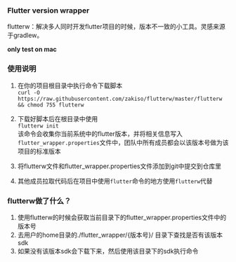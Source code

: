### Flutter version wrapper

flutterw：解决多人同时开发flutter项目的时候，版本不一致的小工具。灵感来源于gradlew。

**only test on mac**

### 使用说明
1. 在你的项目根目录中执行命令下载脚本   
`curl -O https://raw.githubusercontent.com/zakiso/flutterw/master/flutterw && chmod 755 flutterw`

2. 下载好脚本后在根目录中使用  
`flutterw init`  
该命令会收集你当前系统中的flutter版本，并将相关信息写入`flutter_wrapper.properties`文件中，团队中所有成员都会以该版本号做为该项目的标准版本  

3. 将flutterw文件和flutter_wrapper.properties文件添加到git中提交到仓库里

4. 其他成员拉取代码后在项目中使用`flutter`命令的地方使用`flutterw`代替


### flutterw做了什么？
1. 使用flutterw的时候会获取当前目录下的flutter_wrapper.properties文件中的版本号
2. 去用户的home目录的./flutter_wrapper/{版本号}/ 目录下查找是否有该版本sdk
3. 如果没有该版本sdk会下载下来，然后使用该目录下的sdk执行命令
